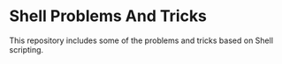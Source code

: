 # Shell Problems And Tricks
This repository includes some of the problems and tricks based on Shell scripting.
